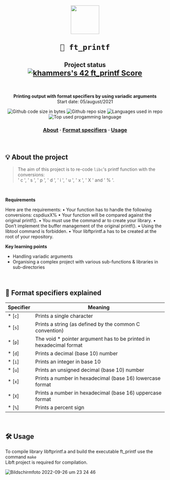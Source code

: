 <h1 align="center">
  <img  width="90" src="https://user-images.githubusercontent.com/19689770/129336866-169b0dc7-ea41-47d4-b50a-d466508031af.png">
  
	🧰 ft_printf
 </img>
	<sub><sub>Project status</sub></sub></br>
	<sub><a href="https://github.com/JaeSeoKim/badge42"><img src="https://badge42.vercel.app/api/v2/cl9mxvq9700780hl4msqc8saj/project/2280437" alt="khammers's 42 ft_printf Score" /></a></sub></br>
</h1>
</br>


<p align="center">
	<b>Printing output with format specifiers by using variadic arguments</b></br>
	Start date: 05/august/2021 </br>
</p>

<p align="center">
	<img alt="Github code size in bytes" src="https://img.shields.io/github/languages/code-size/KHammerschmidt/42cursus-ft_printf"/>
	<img alt="Github repo size" src="https://img.shields.io/github/repo-size/KHammerschmidt/42cursus-ft_printf?color=orange"/>
	<img alt="Languages used in repo" src="https://img.shields.io/github/languages/count/KHammerschmidt/42cursus-ft_printf?color=red&label=languages%20used%20in%20repo"/>
	<img alt="Top used progamming language" src="https://img.shields.io/github/languages/top/KHammerschmidt/42cursus-ft_printf?color=yellow"/>	
</p>

<h3 align="center">
	<a href="-about">About</a>
	<span> · </span>
	<a href="-format-specifiers-explained">Format specifiers</a>
	<span> · </span>
	<a href="#-usage">Usage</a>
</h3>
</br>


## 💡 About the project
> The aim of this project is to re-code ``` libc ```'s printf function with the conversions:<br/>
' c ', ' s ', ' p ', ' d ', ' i ', ' u ', ' x ', ' X ' and ' % '.
<br/>

**Requirements** </br>

Here are the requirements:
• Your function has to handle the following conversions: cspdiuxX%
• Your function will be compared against the original printf().
• You must use the command ar to create your library.
• Don’t implement the buffer management of the original printf().
• Using the libtool command is forbidden.
• Your libftprintf.a has to be created at the root of your repository.
</br>

**Key learning points**
  - Handling variadic arguments
  - Organising a complex project with various sub-functions & libraries in sub-directories

</br>


## 🌁  Format specifiers explained
| Specifier	| Meaning																|
| ----------|-----------------------------------------------------------------------|
| * [`c`]	| Prints a single character   				   							|
| * [`s`]	| Prints a string (as defined by the common C convention) 				|
| * [`p`]	| The void * pointer argument has to be printed in hexadecimal format   |
| * [`d`]	| Prints a decimal (base 10) number 									|
| * [`i`]	| Prints an integer in base 10											|
| * [`u`]	| Prints an unsigned decimal (base 10) number							|
| * [`x`]	| Prints a number in hexadecimal (base 16) lowercase format				|
| * [`X`]	| Prints a number in hexadecimal (base 16) uppercase format				|
| * [`%`]	| Prints a percent sign 												|
</br>

## 🛠️ **Usage**
 To compile library libftprintf.a and build the executable ft_printf use the command ``` make ``` <br/>
 Libft project is required for compilation.
 
![Bildschirmfoto 2022-09-26 um 23 24 46](https://user-images.githubusercontent.com/80644370/192383696-04d7902f-c261-4a40-b11d-3a2060500570.png)

